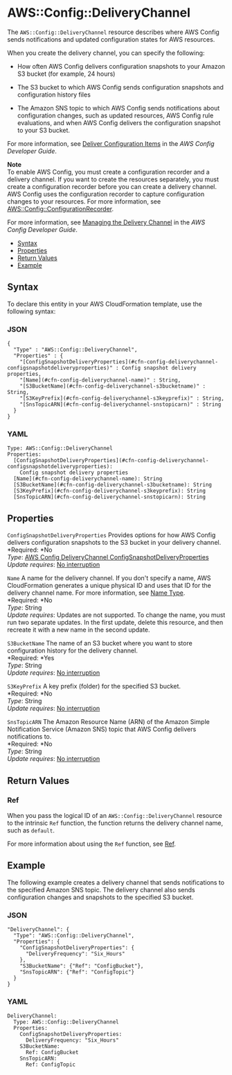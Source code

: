 # AWS::Config::DeliveryChannel<a name="aws-resource-config-deliverychannel"></a>

The `AWS::Config::DeliveryChannel` resource describes where AWS Config sends notifications and updated configuration states for AWS resources\. 

When you create the delivery channel, you can specify the following: 

+ How often AWS Config delivers configuration snapshots to your Amazon S3 bucket \(for example, 24 hours\)

+ The S3 bucket to which AWS Config sends configuration snapshots and configuration history files

+ The Amazon SNS topic to which AWS Config sends notifications about configuration changes, such as updated resources, AWS Config rule evaluations, and when AWS Config delivers the configuration snapshot to your S3 bucket\.

For more information, see [Deliver Configuration Items](http://docs.aws.amazon.com/config/latest/developerguide/how-does-config-work.html#delivery-channel) in the *AWS Config Developer Guide*\.

**Note**  
To enable AWS Config, you must create a configuration recorder and a delivery channel\. If you want to create the resources separately, you must create a configuration recorder before you can create a delivery channel\. AWS Config uses the configuration recorder to capture configuration changes to your resources\. For more information, see [AWS::Config::ConfigurationRecorder](aws-resource-config-configurationrecorder.md)\. 

For more information, see [Managing the Delivery Channel](http://docs.aws.amazon.com/config/latest/developerguide/manage-delivery-channel.html) in the *AWS Config Developer Guide*\.


+ [Syntax](#aws-resource-config-deliverychannel-syntax)
+ [Properties](#w3ab2c21c10d280c19)
+ [Return Values](#w3ab2c21c10d280c21)
+ [Example](#w3ab2c21c10d280c23)

## Syntax<a name="aws-resource-config-deliverychannel-syntax"></a>

To declare this entity in your AWS CloudFormation template, use the following syntax:

### JSON<a name="aws-resource-config-deliverychannel-syntax.json"></a>

```
{
  "Type" : "AWS::Config::DeliveryChannel",
  "Properties" : {
    "[ConfigSnapshotDeliveryProperties](#cfn-config-deliverychannel-configsnapshotdeliveryproperties)" : Config snapshot delivery properties,
    "[Name](#cfn-config-deliverychannel-name)" : String,
    "[S3BucketName](#cfn-config-deliverychannel-s3bucketname)" : String,
    "[S3KeyPrefix](#cfn-config-deliverychannel-s3keyprefix)" : String,
    "[SnsTopicARN](#cfn-config-deliverychannel-snstopicarn)" : String
  }
}
```

### YAML<a name="aws-resource-config-deliverychannel-syntax.yaml"></a>

```
Type: AWS::Config::DeliveryChannel
Properties:
  [ConfigSnapshotDeliveryProperties](#cfn-config-deliverychannel-configsnapshotdeliveryproperties):
    Config snapshot delivery properties
  [Name](#cfn-config-deliverychannel-name): String
  [S3BucketName](#cfn-config-deliverychannel-s3bucketname): String
  [S3KeyPrefix](#cfn-config-deliverychannel-s3keyprefix): String
  [SnsTopicARN](#cfn-config-deliverychannel-snstopicarn): String
```

## Properties<a name="w3ab2c21c10d280c19"></a>

`ConfigSnapshotDeliveryProperties`  <a name="cfn-config-deliverychannel-configsnapshotdeliveryproperties"></a>
Provides options for how AWS Config delivers configuration snapshots to the S3 bucket in your delivery channel\.  
*Required: *No  
*Type*: [AWS Config DeliveryChannel ConfigSnapshotDeliveryProperties](aws-properties-config-deliverychannel-configsnapshotdeliveryproperties.md)  
*Update requires*: [No interruption](using-cfn-updating-stacks-update-behaviors.md#update-no-interrupt)

`Name`  <a name="cfn-config-deliverychannel-name"></a>
A name for the delivery channel\. If you don't specify a name, AWS CloudFormation generates a unique physical ID and uses that ID for the delivery channel name\. For more information, see [Name Type](aws-properties-name.md)\.  
*Required: *No  
*Type*: String  
*Update requires*: Updates are not supported\. To change the name, you must run two separate updates\. In the first update, delete this resource, and then recreate it with a new name in the second update\.

`S3BucketName`  <a name="cfn-config-deliverychannel-s3bucketname"></a>
The name of an S3 bucket where you want to store configuration history for the delivery channel\.  
*Required: *Yes  
*Type*: String  
*Update requires*: [No interruption](using-cfn-updating-stacks-update-behaviors.md#update-no-interrupt)

`S3KeyPrefix`  <a name="cfn-config-deliverychannel-s3keyprefix"></a>
A key prefix \(folder\) for the specified S3 bucket\.  
*Required: *No  
*Type*: String  
*Update requires*: [No interruption](using-cfn-updating-stacks-update-behaviors.md#update-no-interrupt)

`SnsTopicARN`  <a name="cfn-config-deliverychannel-snstopicarn"></a>
The Amazon Resource Name \(ARN\) of the Amazon Simple Notification Service \(Amazon SNS\) topic that AWS Config delivers notifications to\.  
*Required: *No  
*Type*: String  
*Update requires*: [No interruption](using-cfn-updating-stacks-update-behaviors.md#update-no-interrupt)

## Return Values<a name="w3ab2c21c10d280c21"></a>

### Ref<a name="w3ab2c21c10d280c21b2"></a>

When you pass the logical ID of an `AWS::Config::DeliveryChannel` resource to the intrinsic `Ref` function, the function returns the delivery channel name, such as `default`\.

For more information about using the `Ref` function, see [Ref](intrinsic-function-reference-ref.md)\.

## Example<a name="w3ab2c21c10d280c23"></a>

The following example creates a delivery channel that sends notifications to the specified Amazon SNS topic\. The delivery channel also sends configuration changes and snapshots to the specified S3 bucket\.

### JSON<a name="aws-resource-config-deliverychannel-example.json"></a>

```
"DeliveryChannel": {
  "Type": "AWS::Config::DeliveryChannel",
  "Properties": {
    "ConfigSnapshotDeliveryProperties": {
      "DeliveryFrequency": "Six_Hours"
    },
    "S3BucketName": {"Ref": "ConfigBucket"},
    "SnsTopicARN": {"Ref": "ConfigTopic"}
  }
}
```

### YAML<a name="aws-resource-config-deliverychannel-example.yaml"></a>

```
DeliveryChannel: 
  Type: AWS::Config::DeliveryChannel
  Properties: 
    ConfigSnapshotDeliveryProperties: 
      DeliveryFrequency: "Six_Hours"
    S3BucketName: 
      Ref: ConfigBucket
    SnsTopicARN: 
      Ref: ConfigTopic
```